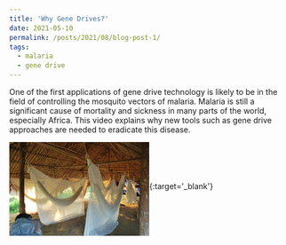 ```yaml
---
title: 'Why Gene Drives?'
date: 2021-05-10
permalink: /posts/2021/08/blog-post-1/
tags:
  - malaria
  - gene drive
---
```


One of the first applications of gene drive technology is likely to be in the field of controlling the mosquito vectors of malaria. Malaria is still a significant cause of mortality and sickness in many parts of the world, especially Africa. This video explains why new tools such as gene drive approaches are needed to eradicate this disease.

[<img src="/images/bednets.jpg" alt="Link to video" width="50%" align="middle"/>](https://wmich.edu/sites/default/files/attachments/u699/2020/MalariaToolKitPresentation.mp4){:target='_blank'}